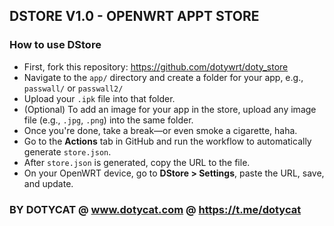 ## DSTORE V1.0 - OPENWRT APPT STORE

### How to use DStore
- First, fork this repository: https://github.com/dotywrt/doty_store
- Navigate to the `app/` directory and create a folder for your app, e.g., `passwall/` or `passwall2/`
- Upload your `.ipk` file into that folder.
- (Optional) To add an image for your app in the store, upload any image file (e.g., `.jpg`, `.png`) into the same folder.
- Once you're done, take a break—or even smoke a cigarette, haha.
- Go to the **Actions** tab in GitHub and run the workflow to automatically generate `store.json`.
- After `store.json` is generated, copy the URL to the file.
- On your OpenWRT device, go to **DStore > Settings**, paste the URL, save, and update.


### BY DOTYCAT @ www.dotycat.com @ https://t.me/dotycat
